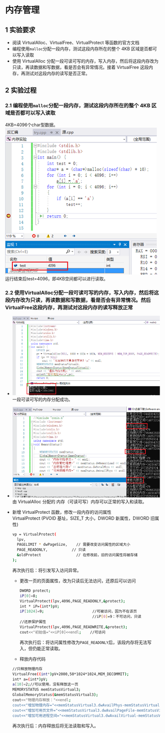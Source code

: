 # 内存管理
## 1 实验要求
* 阅读 VirtualAlloc、VirtualFree、VirtualProtect 等函数的官方文档
* 编程使用`malloc`分配一段内存，测试这段内存所在的整个 4KB 区域是否都可以写入读取
* 使用 VirtualAlloc 分配一段可读可写的内存，写入内存，然后将这段内存改为只读，再读数据和写数据，看是否会有异常情况。接着 VirtualFree 这段内存，再测试对这段内存的读写是否正常。
## 2 实验过程
### 2.1 编程使用`malloc`分配一段内存，测试这段内存所在的整个 4KB 区域是否都可以写入读取  
4KB=4096个char型数据。  
![](./img/q1.png)  
运行结束后test=4096，即4KB空间都可以进行读取。
### 2.2 使用VirtualAlloc分配一段可读可写的内存，写入内存，然后将这段内存改为只读，再读数据和写数据，看是否会有异常情况。然后VirtualFree这段内存，再测试对这段内存的读写释放正常  
* ![](./img/q2-1.png)  
    一段可读可写的内存分配成功。  
* ![](./img/q2-2.png)  
    由 VirtualAlloc 分配的 内存（可读可写）内存可以正常的写入和读取。
* 新增 VirtualProtect 函数，修改一段内存的访问属性  
   VirtualProtect (PVOID 基址，SIZE_T 大小，DWORD 新属性，DWORD 旧属性)
    ```bash
    vp = VirtualProtect(
      lpv,
      PAGELIMIT * dwPageSize,	 // 需要改变访问属性的区域大小
      PAGE_READONLY,           // 只读
      &oldProtect	             // 在修改前，旧的访问属性将被存储
    );
    ```   
    再次执行后：将引发写入访问异常。  
  * 更改一页的页面属性，改为只读后无法访问，还原后可以访问
    ```bash
    DWORD protect;
    iP[0]=8;
    VirtualProtect(lpv,4096,PAGE_READONLY,&protect);
    int * iP=(int*)pV;
    iP[1024]=9;                      //可被访问，因为不在该页
                                     //iP[0]=9：不可访问，只读
    //还原保护属性
    VirtualProtect(lpv,4096,PAGE_READWRITE,&protect);
    cout<<"初始值="<<iP[0]<<endl;    //可访问
    ```
    再次执行后：将访问属性修改为`PAGE_READONLY`后，该段内存将无法写入，但仍能正常读取。  

   * 释放内存代码
   
    ```bash
    //只释放物理内存
    VirtualFree((int*)pV+2000,50*1024*1024,MEM_DECOMMIT);
    int* a=(int*)pV;
    a[10]=2;//可以使用，没有释放这一页
    MEMORYSTATUS memStatusVirtual3;
    GlobalMemoryStatus(&memStatusVirtual3);
    cout<<"物理内存释放："<<endl;
    cout<<"增加物理内存="<<memStatusVirtual3.dwAvailPhys-memStatusVirtual2.dwAvailPhys<<endl;
    cout<<"增加可用页文件="<<memStatusVirtual3.dwAvailPageFile-memStatusVirtual2.dwAvailPageFile<<endl;
    cout<<"增加可用进程空间="<<memStatusVirtual3.dwAvailVirtual-memStatusVirtual2.dwAvailVirtual<<endl<<endl;
    ```
    再次执行后：内存释放后将无法读取和写入。